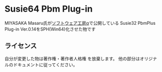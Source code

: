 # Susie64 Pbm Plug-in

MIYASAKA Masaru氏が[ソフトウェア工房α](https://cetus.sakura.ne.jp/softlab/software/index.html#spi)で公開している Susie32 PbmPlus Plug-in Ver.0.14をSPH(Win64)化させた物です

## ライセンス

自分が変更した物は著作権・著作者人格権 を放棄します。
他の部分はオリジナルのドキュメントに従ってください。
